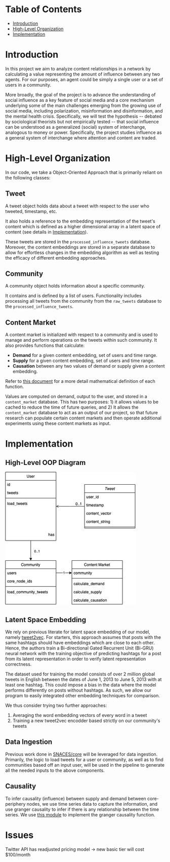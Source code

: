 # Table of Contents

- [Introduction](#introduction)
- [High-Level Organization](#high-level-organization)
- [Implementation](#implementation)

# Introduction

In this project we aim to analyze content relationships in a network by calculating a value representing the amount of influence between any two agents.
For our purposes, an agent could be simply a single user or a set of users in a community.

More broadly, the goal of the project is to advance the understanding of social influence as a key feature of social media and a core mechanism underlying some of the main challenges emerging from the growing use of social media, including polarization, misinformation and disinformation, and the mental health crisis.
Specifically, we will test the hypothesis -- debated by sociological theorists but not empirically tested -- that social influence can be understood as a generalized (social) system of interchange, analogous to money or power.
Specifically, the project studies influence as a general system of interchange where attention and content are traded.

# High-Level Organization

In our code, we take a Object-Oriented Approach that is primarily reliant on the following classes:

## Tweet

A tweet object holds data about a tweet with respect to the user who tweeted, timestamp, etc.

It also holds a reference to the embedding representation of the tweet's content which is defined as a higher dimensional array in a latent space of content (see details in [Implementation](#implementation)).

These tweets are stored in the `processed_influence_tweets` database. 
Moreover, the content embeddings are stored in a separate database to allow for effortless changes in the embedding algorithm as well as testing the efficacy of different embedding approaches.

## Community

A community object holds information about a specific community.

It contains and is defined by a list of users. Functionality includes processing all tweets from the community from the `raw_tweets` database to the `processed_influence_tweets`.

## Content Market

A content market is initialized with respect to a community and is used to manage and perform operations on the tweets within such community.
It also provides functions that calculate:

- **Demand** for a given content embedding, set of users and time range.
- **Supply** for a given content embedding, set of users and time range.
- **Causation** between any two values of demand or supply given a content embedding.

Refer to [this document](https://www.overleaf.com/6251411237wbdjqsjvrrjj) for a more detail mathematical definition of each function.

Values are computed on demand, output to the user, and stored in a `content_market` database. This has two purposes: 1) it allows values to be cached to reduce the time of future queries, and 2) It allows the `content_market` database to act as an output of our project, so that future research can populate certain content markets and then operate additional experiments using these content markets as input.

# Implementation

## High-Level OOP Diagram

![./Influence.drawio.png](./assets/influence_uml.png)

## Latent Space Embedding

We rely on previous literate for latent space embedding of our model, namely [tweet2vec](https://arxiv.org/abs/1605.03481).
For starters, this approach assumes that posts with the same hashtags should have embeddings which are close to each other.
Hence, the authors train a Bi-directional Gated Recurrent Unit (Bi-GRU) neural network with the training objective of predicting hashtags for a post from its latent representation in order to verify latent representation correctness.

The dataset used for training the model consists of over 2 million global tweets in English between the dates of June 1, 2013 to June 5, 2013 with at least one hashtag.
This could impose a bias in the data where the model performs differently on posts without hashtags.
As such, we allow our program to easily integrated other embedding techniques for comparison.

We thus consider trying two further approaches:

1. Averaging the word embedding vectors of every word in a tweet
2. Training a new tweet2vec encodder based strictly on our community's tweets

## Data Ingestion

Previous work done in [SNACES/core](https://github.com/SNACES/core) will be leveraged for data ingestion. Primarily, the logic to load tweets for a user or community, as well as to find communities based off an input user, will be used in the pipeline to generate all the needed inputs to the above components.

## Causality

To infer causality (influence) between supply and demand between core-periphery nodes, we use time series data to capture the information, and use granger causality to infer if there is any relationship between the time series. We use [this module](https://www.statsmodels.org/dev/generated/statsmodels.tsa.stattools.grangercausalitytests.html) to implement the granger causality function. 

# Issues

Twitter API has readjusted pricing model -> new basic tier will cost $100/month
